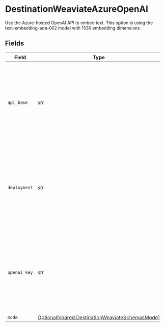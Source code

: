 # DestinationWeaviateAzureOpenAI

Use the Azure-hosted OpenAI API to embed text. This option is using the text-embedding-ada-002 model with 1536 embedding dimensions.


## Fields

| Field                                                                                                                  | Type                                                                                                                   | Required                                                                                                               | Description                                                                                                            | Example                                                                                                                |
| ---------------------------------------------------------------------------------------------------------------------- | ---------------------------------------------------------------------------------------------------------------------- | ---------------------------------------------------------------------------------------------------------------------- | ---------------------------------------------------------------------------------------------------------------------- | ---------------------------------------------------------------------------------------------------------------------- |
| `api_base`                                                                                                             | *str*                                                                                                                  | :heavy_check_mark:                                                                                                     | The base URL for your Azure OpenAI resource.  You can find this in the Azure portal under your Azure OpenAI resource   | https://your-resource-name.openai.azure.com                                                                            |
| `deployment`                                                                                                           | *str*                                                                                                                  | :heavy_check_mark:                                                                                                     | The deployment for your Azure OpenAI resource.  You can find this in the Azure portal under your Azure OpenAI resource | your-resource-name                                                                                                     |
| `openai_key`                                                                                                           | *str*                                                                                                                  | :heavy_check_mark:                                                                                                     | The API key for your Azure OpenAI resource.  You can find this in the Azure portal under your Azure OpenAI resource    |                                                                                                                        |
| `mode`                                                                                                                 | [Optional[shared.DestinationWeaviateSchemasMode]](../../models/shared/destinationweaviateschemasmode.md)               | :heavy_minus_sign:                                                                                                     | N/A                                                                                                                    |                                                                                                                        |